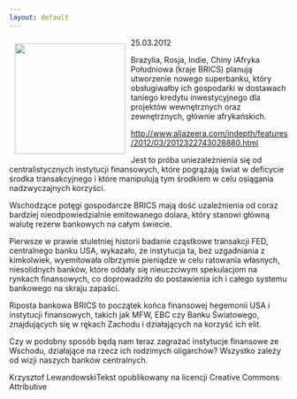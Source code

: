 ```yaml
---
layout: default
---
```

<img src="{{site.baseurl}}\articles\pictures\465.brics.jpg" align="left" style="margin: 10px 10px" width="200"><!--102--><p>
25.03.2012</p><p>Brazylia, Rosja, Indie, Chiny iAfryka Południowa (kraje BRICS) planują utworzenie nowego superbanku, który obsługiwałby ich gospodarki w dostawach taniego kredytu inwestycyjnego dla projektów wewnętrznych oraz zewnętrznych, głównie afrykańskich.</p><p><a href="http://www.aljazeera.com/indepth/features/2012/03/2012322743028880.html" title="BRICS" target="">http://www.aljazeera.com/indepth/features/2012/03/2012322743028880.html</a></p><p>Jest to próba uniezależnienia się od centralistycznych instytucji finansowych, które pogrążają świat w deficycie środka transakcyjnego i które manipulują tym środkiem w celu osiągania nadzwyczajnych korzyści.</p><p>Wschodzące potęgi gospodarcze BRICS mają dość uzależnienia od coraz bardziej nieodpowiedzialnie emitowanego dolara, który stanowi główną walutę rezerw bankowych na całym świecie.</p><p>Pierwsze w prawie stuletniej historii badanie cząstkowe transakcji FED, centralnego banku USA, wykazało, że instytucja ta, bez uzgadniania z kimkolwiek, wyemitowała olbrzymie pieniądze w celu ratowania własnych, niesolidnych banków, które oddały się nieuczciwym spekulacjom na rynkach finansowych, co doprowadziło do postawienia ich i całego systemu bankowego na skraju zapaści.</p><p>Riposta bankowa BRICS to początek końca finansowej hegemonii USA i instytucji finansowych, takich jak MFW, EBC czy Banku Światowego, znajdujących się w rękach Zachodu i działających na korzyść ich elit.</p><p>Czy w podobny sposób będą nam teraz zagrażać instytucje finansowe ze Wschodu, działające na rzecz ich rodzimych oligarchów? Wszystko zależy od wizji naszych banków centralnych.</p><p>Krzysztof LewandowskiTekst opublikowany na licencji Creative Commons Attributive</p>